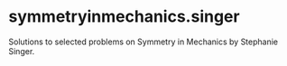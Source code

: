 # symmetryinmechanics.singer
Solutions to selected problems on Symmetry in Mechanics by Stephanie Singer.
